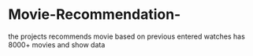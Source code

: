 # Movie-Recommendation-
the projects recommends movie based on previous entered watches 
has 8000+ movies and show data 
